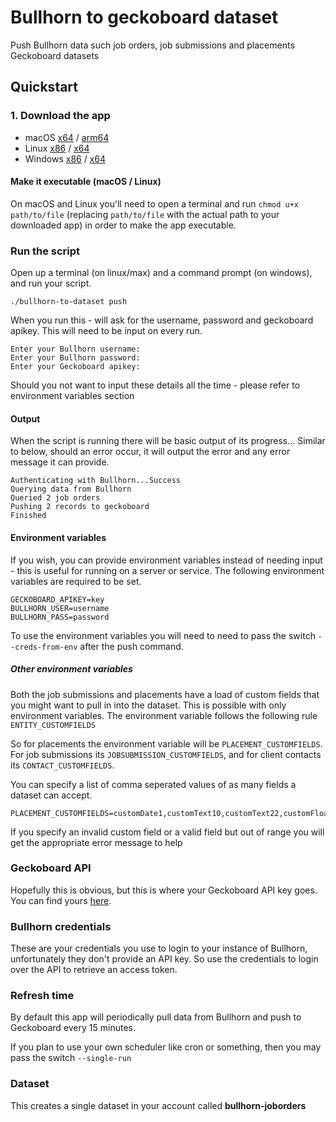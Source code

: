 # Bullhorn to geckoboard dataset

Push Bullhorn data such job orders, job submissions and placements Geckoboard datasets

## Quickstart

### 1. Download the app

* macOS [x64](https://github.com/jnormington/bullhorn-to-dataset/releases/download/v1.0.0/bullhorn-to-dataset-darwin-amd64) / [arm64](https://github.com/jnormington/bullhorn-to-dataset/releases/download/v1.0.0/bullhorn-to-dataset-darwin-arm64)
* Linux [x86](https://github.com/jnormington/bullhorn-to-dataset/releases/download/v1.0.0/bullhorn-to-dataset-linux-386) / [x64](https://github.com/jnormington/bullhorn-to-dataset/releases/download/v1.0.0/bullhorn-to-dataset-linux-amd64)
* Windows [x86](https://github.com/jnormington/bullhorn-to-dataset/releases/download/v1.0.0/bullhorn-to-dataset-windows-386.exe) / [x64](https://github.com/jnormington/bullhorn-to-dataset/releases/download/v1.0.0/bullhorn-to-dataset-windows-amd64.exe)

#### Make it executable (macOS / Linux)

On macOS and Linux you'll need to open a terminal and run `chmod u+x path/to/file` (replacing `path/to/file` with the actual path to your downloaded app) in order to make the app executable.

### Run the script

Open up a terminal (on linux/max) and a command prompt (on windows), and run your script.

```
./bullhorn-to-dataset push
```

When you run this - will ask for the username, password and geckoboard apikey. This will need to be input on every run.

```
Enter your Bullhorn username:
Enter your Bullhorn password:
Enter your Geckoboard apikey:
```

Should you not want to input these details all the time - please refer to environment variables section

#### Output

When the script is running there will be basic output of its progress... Similar to below, should an error occur, it will
output the error and any error message it can provide.

```
Authenticating with Bullhorn...Success
Querying data from Bullhorn
Queried 2 job orders
Pushing 2 records to geckoboard
Finished
```

#### Environment variables

If you wish, you can provide environment variables instead of needing input - this is useful for running on a server or service.
The following environment variables are required to be set.

```
GECKOBOARD_APIKEY=key
BULLHORN_USER=username
BULLHORN_PASS=password
```

To use the environment variables you will need to need to pass the switch `--creds-from-env` after the push command.

##### Other environment variables

Both the job submissions and placements have a load of custom fields that you might want to pull in into the dataset.
This is possible with only environment variables. The environment variable follows the following rule `ENTITY_CUSTOMFIELDS`

So for placements the environment variable will be `PLACEMENT_CUSTOMFIELDS`. For job submissions its `JOBSUBMISSION_CUSTOMFIELDS`,
and for client contacts its `CONTACT_CUSTOMFIELDS`.

You can specify a list of comma seperated values of as many fields a dataset can accept.

```
PLACEMENT_CUSTOMFIELDS=customDate1,customText10,customText22,customFloat3,customFloat4
```

If you specify an invalid custom field or a valid field but out of range you will get the appropriate error message to help

### Geckoboard API

Hopefully this is obvious, but this is where your Geckoboard API key goes. You can find yours [here](https://app.geckoboard.com/account/details).

### Bullhorn credentials

These are your credentials you use to login to your instance of Bullhorn, unfortunately they don't provide an API key. So use the credentials to login
over the API to retrieve an access token.

### Refresh time

By default this app will periodically pull data from Bullhorn and push to Geckoboard every 15 minutes.

If you plan to use your own scheduler like cron or something, then you may pass the switch `--single-run`

### Dataset

This creates a single dataset in your account called **bullhorn-joborders**
